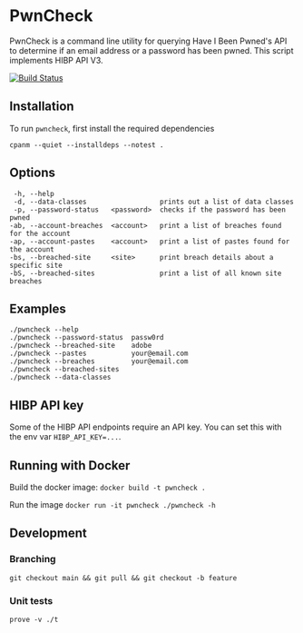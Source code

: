 # PwnCheck

PwnCheck is a command line utility for querying Have I Been Pwned's
API to determine if an email address or a password has been pwned. 
This script implements HIBP API V3.

[![Build Status](https://travis-ci.com/selftaught/PwnCheck.svg?token=Tx7EAKup6EXJbMTwywxS&branch=main)](https://travis-ci.com/selftaught/PwnCheck)

## Installation

To run `pwncheck`, first install the required dependencies

    cpanm --quiet --installdeps --notest .

## Options

     -h, --help
     -d, --data-classes                  prints out a list of data classes
     -p, --password-status   <password>  checks if the password has been pwned
    -ab, --account-breaches  <account>   print a list of breaches found for the account
    -ap, --account-pastes    <account>   print a list of pastes found for the account
    -bs, --breached-site     <site>      print breach details about a specific site
    -bS, --breached-sites                print a list of all known site breaches

## Examples

    ./pwncheck --help
    ./pwncheck --password-status  passw0rd
    ./pwncheck --breached-site    adobe
    ./pwncheck --pastes           your@email.com
    ./pwncheck --breaches         your@email.com
    ./pwncheck --breached-sites
    ./pwncheck --data-classes

## HIBP API key

Some of the HIBP API endpoints require an API key. You can set this with the env var `HIBP_API_KEY=...`.

## Running with Docker

Build the docker image:
```docker build -t pwncheck .```

Run the image
```docker run -it pwncheck ./pwncheck -h```

## Development

### Branching

`git checkout main && git pull && git checkout -b feature`

### Unit tests

`prove -v ./t`

